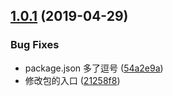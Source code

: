 ## [1.0.1](https://gitee.com/limengke/spider/compare/54a2e9a...v1.0.1) (2019-04-29)


### Bug Fixes

* package.json 多了逗号 ([54a2e9a](https://gitee.com/limengke/spider/commits/54a2e9a))
* 修改包的入口 ([21258f8](https://gitee.com/limengke/spider/commits/21258f8))



